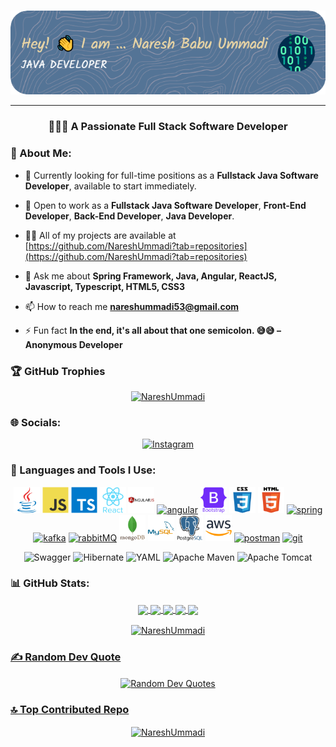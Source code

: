<!-- **NareshUmmadi/NareshUmmadi** is a ✨ _special_ ✨ repository because its `README.md` (this file) appears on your GitHub profile.

Here are some ideas to get you started:

- 🔭 I’m currently working on ...
- 🌱 I’m currently learning ...
- 👯 I’m looking to collaborate on ...
- 🤔 I’m looking for help with ...
- 💬 Ask me about ...
- 📫 How to reach me: ...
- 😄 Pronouns: ...
- ⚡ Fun fact: ...
-->

<img align="center"> ![Header](./github-header-image-naresh-ummadi.png) <hr>

<h3 align="center">👨🏼‍💻 A Passionate Full Stack Software Developer</h3>

### 💫 About Me:

- 👀 Currently looking for full-time positions as a **Fullstack Java Software Developer**, available to start immediately.

- 🤝 Open to work as a **Fullstack Java Software Developer**, **Front-End Developer**, **Back-End Developer**, **Java Developer**.

- 👨‍💻 All of my projects are available at [https://github.com/NareshUmmadi?tab=repositories](https://github.com/NareshUmmadi?tab=repositories)

- 💬 Ask me about **Spring Framework, Java, Angular, ReactJS, Javascript, Typescript, HTML5, CSS3**

- 📫 How to reach me **nareshummadi53@gmail.com**

- ⚡ Fun fact **In the end, it's all about that one semicolon. 😅😅 – Anonymous Developer**

### 🏆 GitHub Trophies

<p align="center"> <a href="https://github.com/ryo-ma/github-profile-trophy"><img src="https://github-profile-trophy.vercel.app/?username=NareshUmmadi" alt="NareshUmmadi"/></a></p>

### 🌐 Socials:

<div align="center">

[![Instagram](https://img.shields.io/badge/Instagram-E4405F.svg?logo=instagram&logoColor=white)](https://www.instagram.com/naresh_ummadi/)

</div>

### 🚀 Languages and Tools I Use:

<div align="center">

<p><a target="_blank" href="https://raw.githubusercontent.com/devicons/devicon/master/icons/java/java-original.svg" style="display: inline-block;"><img src="https://raw.githubusercontent.com/devicons/devicon/master/icons/java/java-original.svg" alt="java" width="42" height="42" /></a>
<a target="_blank" href="https://raw.githubusercontent.com/devicons/devicon/master/icons/javascript/javascript-original.svg" style="display: inline-block;"><img src="https://raw.githubusercontent.com/devicons/devicon/master/icons/javascript/javascript-original.svg" alt="javascript" width="42" height="42" /></a>
<a target="_blank" href="https://raw.githubusercontent.com/devicons/devicon/master/icons/typescript/typescript-original.svg" style="display: inline-block;"><img src="https://raw.githubusercontent.com/devicons/devicon/master/icons/typescript/typescript-original.svg" alt="typescript" width="42" height="42" /></a>
<a target="_blank" href="https://raw.githubusercontent.com/devicons/devicon/master/icons/react/react-original-wordmark.svg" style="display: inline-block;"><img src="https://raw.githubusercontent.com/devicons/devicon/master/icons/react/react-original-wordmark.svg" alt="react" width="42" height="42" /></a>
<a target="_blank" href="https://raw.githubusercontent.com/devicons/devicon/master/icons/angularjs/angularjs-original-wordmark.svg" style="display: inline-block;"><img src="https://raw.githubusercontent.com/devicons/devicon/master/icons/angularjs/angularjs-original-wordmark.svg" alt="angularjs" width="42" height="42" /></a>
<a target="_blank" href="https://angular.io/assets/images/logos/angular/angular.svg" style="display: inline-block;"><img src="https://angular.io/assets/images/logos/angular/angular.svg" alt="angular" width="42" height="42" /></a>
<a target="_blank" href="https://raw.githubusercontent.com/devicons/devicon/master/icons/bootstrap/bootstrap-plain-wordmark.svg" style="display: inline-block;"><img src="https://raw.githubusercontent.com/devicons/devicon/master/icons/bootstrap/bootstrap-plain-wordmark.svg" alt="bootstrap" width="42" height="42" /></a>
<a target="_blank" href="https://raw.githubusercontent.com/devicons/devicon/master/icons/css3/css3-original-wordmark.svg" style="display: inline-block;"><img src="https://raw.githubusercontent.com/devicons/devicon/master/icons/css3/css3-original-wordmark.svg" alt="css3" width="42" height="42" /></a>
<a target="_blank" href="https://raw.githubusercontent.com/devicons/devicon/master/icons/html5/html5-original-wordmark.svg" style="display: inline-block;"><img src="https://raw.githubusercontent.com/devicons/devicon/master/icons/html5/html5-original-wordmark.svg" alt="html5" width="42" height="42" /></a>
<a target="_blank" href="https://www.vectorlogo.zone/logos/springio/springio-icon.svg" style="display: inline-block;"><img src="https://www.vectorlogo.zone/logos/springio/springio-icon.svg" alt="spring" width="42" height="42" /></a>
<a target="_blank" href="https://www.vectorlogo.zone/logos/apache_kafka/apache_kafka-icon.svg" style="display: inline-block;"><img src="https://www.vectorlogo.zone/logos/apache_kafka/apache_kafka-icon.svg" alt="kafka" width="42" height="42" /></a>
<a target="_blank" href="https://www.vectorlogo.zone/logos/rabbitmq/rabbitmq-icon.svg" style="display: inline-block;"><img src="https://www.vectorlogo.zone/logos/rabbitmq/rabbitmq-icon.svg" alt="rabbitMQ" width="42" height="42" /></a>
<a target="_blank" href="https://raw.githubusercontent.com/devicons/devicon/master/icons/mongodb/mongodb-original-wordmark.svg" style="display: inline-block;"><img src="https://raw.githubusercontent.com/devicons/devicon/master/icons/mongodb/mongodb-original-wordmark.svg" alt="mongodb" width="42" height="42" /></a>
<a target="_blank" href="https://raw.githubusercontent.com/devicons/devicon/master/icons/mysql/mysql-original-wordmark.svg" style="display: inline-block;"><img src="https://raw.githubusercontent.com/devicons/devicon/master/icons/mysql/mysql-original-wordmark.svg" alt="mysql" width="42" height="42" /></a>
<a target="_blank" href="https://raw.githubusercontent.com/devicons/devicon/master/icons/postgresql/postgresql-original-wordmark.svg" style="display: inline-block;"><img src="https://raw.githubusercontent.com/devicons/devicon/master/icons/postgresql/postgresql-original-wordmark.svg" alt="postgresql" width="42" height="42" /></a>
<a target="_blank" href="https://raw.githubusercontent.com/devicons/devicon/master/icons/amazonwebservices/amazonwebservices-original-wordmark.svg" style="display: inline-block;"><img src="https://raw.githubusercontent.com/devicons/devicon/master/icons/amazonwebservices/amazonwebservices-original-wordmark.svg" alt="aws" width="42" height="42" /></a>
<a target="_blank" href="https://www.vectorlogo.zone/logos/getpostman/getpostman-icon.svg" style="display: inline-block;"><img src="https://www.vectorlogo.zone/logos/getpostman/getpostman-icon.svg" alt="postman" width="42" height="42" /></a>
<a target="_blank" href="https://www.vectorlogo.zone/logos/git-scm/git-scm-icon.svg" style="display: inline-block;"><img src="https://www.vectorlogo.zone/logos/git-scm/git-scm-icon.svg" alt="git" width="42" height="42" /></a></p>

![Swagger](https://img.shields.io/badge/-Swagger-%23Clojure?style=flat&logo=swagger&logoColor=white)
![Hibernate](https://img.shields.io/badge/Hibernate-59666C?style=flat&logo=Hibernate&logoColor=white)
![YAML](https://img.shields.io/badge/yaml-%23ffffff.svg?style=flat&logo=yaml&logoColor=151515)
![Apache Maven](https://img.shields.io/badge/Apache%20Maven-C71A36?style=flat&logo=Apache%20Maven&logoColor=white)
![Apache Tomcat](https://img.shields.io/badge/apache%20tomcat-%23F8DC75.svg?style=flat&logo=apache-tomcat&logoColor=black)

</div>

### 📊 GitHub Stats:

<div align="center">
<a href="https://github.com/NareshUmmadi">
<img align="center" src="http://github-profile-summary-cards.vercel.app/api/cards/stats?username=NareshUmmadi&theme=2077" height="180em" />
<img align="center" src="http://github-profile-summary-cards.vercel.app/api/cards/most-commit-language?username=NareshUmmadi&theme=2077" height="180em" />
<img align="center" src="http://github-profile-summary-cards.vercel.app/api/cards/repos-per-language?username=NareshUmmadi&theme=2077" height="180em" />
<img align="center" src="http://github-profile-summary-cards.vercel.app/api/cards/productive-time?username=NareshUmmadi&theme=2077" height="180em" />
<img align="center" src="http://github-profile-summary-cards.vercel.app/api/cards/profile-details?username=NareshUmmadi&theme=2077" height="180em" />
</div>

<p style="text-align:center;"><img align="center" src="https://github-readme-streak-stats.herokuapp.com/?user=NareshUmmadi&" alt="NareshUmmadi" /></p>

### ✍️ Random Dev Quote

<p style="text-align:center;"><img align="center" src="https://quotes-github-readme.vercel.app/api?type=vetical&theme=radical" alt="Random Dev Quotes"/></p>

### 🔝 Top Contributed Repo

<p style="text-align:center;"><img align="center" src="https://github-contributor-stats.vercel.app/api?username=NareshUmmadi&limit=5&theme=radical&combine_all_yearly_contributions=true" alt="NareshUmmadi"/></p>
